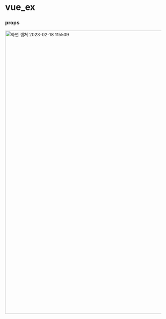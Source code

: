 # vue_ex

### props

<img width="913" alt="화면 캡처 2023-02-18 115509" src="https://user-images.githubusercontent.com/60213853/219843399-8e371f79-15ea-4a45-b960-c3330ab2aef9.png">

